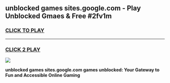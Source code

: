 
## unblocked games sites.google.com - Play Unblocked Gmaes & Free #2fv1m
<h3>
<a href="https://news.freeplayer.one?title=unblocked_games_sites.google.com&ref=24F">CLICK TO PLAY</a></h3>
<hr>

<h3>
<a href="https://news.freeplayer.one?title=unblocked_games_sites.google.com&ref=24F">CLICK 2 PLAY</a>
  
</h3>

<a href="https://news.freeplayer.one?title=unblocked_games_sites.google.com&ref=24F/"><img src="https://clearcache.store/games.png"></a>


**unblocked games sites.google.com games unblocked: Your Gateway to Fun and Accessible Online Gaming**
